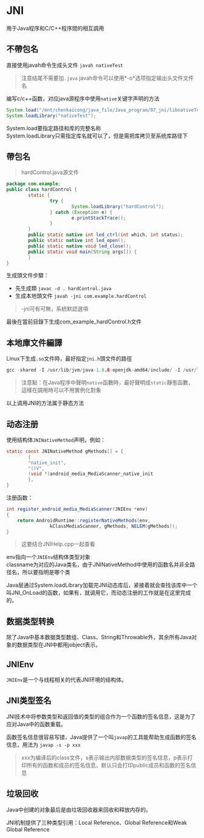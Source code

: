 
# **JNI**

用于Java程序和C/C++程序間的相互調用

## **不帶包名**

直接使用javah命令生成头文件  `javah nativeTest`  

> 注意结尾不需要加`.java` 
> javah命令可以使用*-o*选项指定输出头文件文件名

编写c/c++函数，对应java源程序中使用`native`关键字声明的方法

```java
System.load("/mnt/chenkaicong/java_file/Java_program/07_jni/libnativeTest.so");
System.loadLibrary("nativeTest");
```

System.load要指定路径和库的完整名称  
System.loadLibrary只需指定库名就可以了，但是需把库拷贝至系统库路径下  

## **帶包名**

> hardControl.java源文件

```java
package com.example;
public class hardControl {
        static {
                try {
                        System.loadLibrary("hardControl");
                } catch (Exception e) {
                        e.printStackTrace();
                }
        }
        public static native int led_ctrl(int which, int status);
        public static native int led_open();
        public static native void led_close();
        public static void main(String args[]) {
        }
}
```

生成頭文件步驟：  

- 先生成類  `javac -d . hardControl.java`
- 生成本地頭文件  `javah -jni com.example.hardControl`  

> -jni可有可無，系統默認選項  

最後在當前目錄下生成com_example_hardControl.h文件

## **本地庫文件編譯**  

Linux下生成`.so`文件時，最好指定`jni.h`頭文件的路徑

```c
gcc -shared -I /usr/lib/jvm/java-1.8.0-openjdk-amd64/include/ -I /usr/lib/jvm/java-1.8.0-openjdk-amd64/include/linux/ -fPIC nativeTest.c -o libnativeTest.so
```

> 注意點：在Java程序中聲明`native`函數時，最好聲明成`static`靜態函數，這樣在調用時可以不用實例化對象

以上调用JNI的方法属于静态方法

## 动态注册

使用结构体`JNINativeMethod`声明，例如：

```java
static const JNINativeMethod gMethods[] = {
        {
        "native_init",
        "()V",
        (void *)android_media_MediaScanner_native_init
        },
}
```

注册函数：

```java
int register_android_media_MediaScanner(JNIEnv *env)
{
    return AndroidRuntime::registerNativeMethods(env,
                kClassMediaScanner, gMethods, NELEM(gMethods));
}
```

> 这要结合JNIHelp.cpp一起查看

env指向一个`JNIEnv`结构体类型对象  
classname为对应的Java类名，由于JNINativeMethod中使用的函数名并非全路径名，所以要指明是哪个类  

Java层通过System.loadLibrary加载完JNI动态库后，紧接着就会查找该库中一个叫JNI_OnLoad的函数，如果有，就调用它，而动态注册的工作就是在这里完成的。  

## 数据类型转换

除了Java中基本数据类型数组、Class、String和Throwable外，其余所有Java对象的数据类型在JNI中都用jobject表示。  

## JNIEnv

`JNIEnv`是一个与线程相关的代表JNI环境的结构体。

## JNI类型签名

JNI技术中将参数类型和返回值的类型的组合作为一个函数的签名信息，这是为了应对Java中的函数重载。

函数签名信息很容易写错，Java提供了一个叫`javap`的工具能帮助生成函数的签名信息，用法为 `javap -s -p xxx`  

> xxx为编译后的class文件，s表示输出内部数据类型的签名信息，p表示打印所有的函数和成员的签名信息，默认只会打印public成员和函数的签名信息  

## **垃圾回收**

Java中创建的对象最后是由垃圾回收器来回收和释放内存的。  

JNI机制提供了三种类型引用：Local Reference、Global Reference和Weak Global Reference

